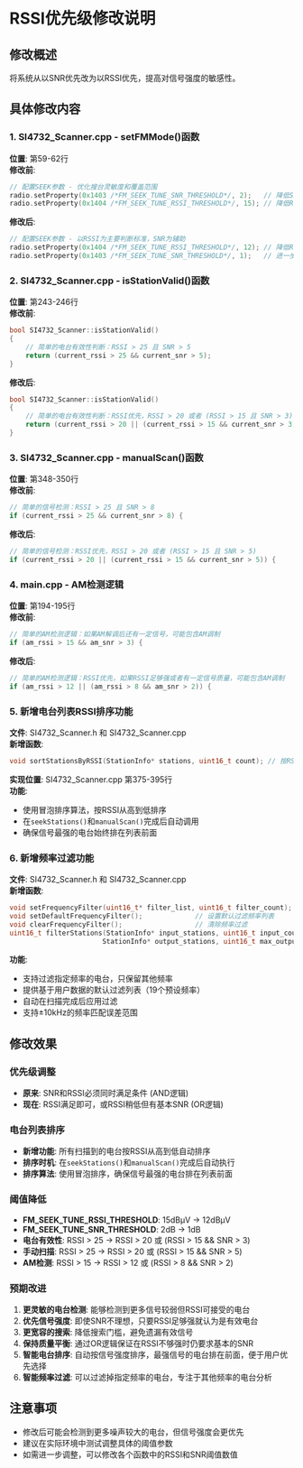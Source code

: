 # RSSI优先级修改说明

## 修改概述
将系统从以SNR优先改为以RSSI优先，提高对信号强度的敏感性。

## 具体修改内容

### 1. SI4732_Scanner.cpp - setFMMode()函数
**位置**: 第59-62行  
**修改前**:
```cpp
// 配置SEEK参数 - 优化搜台灵敏度和覆盖范围
radio.setProperty(0x1403 /*FM_SEEK_TUNE_SNR_THRESHOLD*/, 2);   // 降低SNR阈值到2dB
radio.setProperty(0x1404 /*FM_SEEK_TUNE_RSSI_THRESHOLD*/, 15); // 降低RSSI阈值到15dBµV
```

**修改后**:
```cpp
// 配置SEEK参数 - 以RSSI为主要判断标准，SNR为辅助
radio.setProperty(0x1404 /*FM_SEEK_TUNE_RSSI_THRESHOLD*/, 12); // 降低RSSI阈值到12dBµV (主要判断)
radio.setProperty(0x1403 /*FM_SEEK_TUNE_SNR_THRESHOLD*/, 1);   // 进一步降低SNR阈值到1dB (辅助判断)
```

### 2. SI4732_Scanner.cpp - isStationValid()函数
**位置**: 第243-246行  
**修改前**:
```cpp
bool SI4732_Scanner::isStationValid()
{
    // 简单的电台有效性判断：RSSI > 25 且 SNR > 5
    return (current_rssi > 25 && current_snr > 5);
}
```

**修改后**:
```cpp
bool SI4732_Scanner::isStationValid()
{
    // 简单的电台有效性判断：RSSI优先，RSSI > 20 或者 (RSSI > 15 且 SNR > 3)
    return (current_rssi > 20 || (current_rssi > 15 && current_snr > 3));
}
```

### 3. SI4732_Scanner.cpp - manualScan()函数
**位置**: 第348-350行  
**修改前**:
```cpp
// 简单的信号检测：RSSI > 25 且 SNR > 8
if (current_rssi > 25 && current_snr > 8) {
```

**修改后**:
```cpp
// 简单的信号检测：RSSI优先，RSSI > 20 或者 (RSSI > 15 且 SNR > 5)
if (current_rssi > 20 || (current_rssi > 15 && current_snr > 5)) {
```

### 4. main.cpp - AM检测逻辑
**位置**: 第194-195行  
**修改前**:
```cpp
// 简单的AM检测逻辑：如果AM解调后还有一定信号，可能包含AM调制
if (am_rssi > 15 && am_snr > 3) {
```

**修改后**:
```cpp
// 简单的AM检测逻辑：RSSI优先，如果RSSI足够强或者有一定信号质量，可能包含AM调制
if (am_rssi > 12 || (am_rssi > 8 && am_snr > 2)) {
```

### 5. 新增电台列表RSSI排序功能
**文件**: SI4732_Scanner.h 和 SI4732_Scanner.cpp  
**新增函数**:
```cpp
void sortStationsByRSSI(StationInfo* stations, uint16_t count); // 按RSSI排序电台列表
```

**实现位置**: SI4732_Scanner.cpp 第375-395行  
**功能**: 
- 使用冒泡排序算法，按RSSI从高到低排序
- 在`seekStations()`和`manualScan()`完成后自动调用
- 确保信号最强的电台始终排在列表前面

### 6. 新增频率过滤功能
**文件**: SI4732_Scanner.h 和 SI4732_Scanner.cpp  
**新增函数**:
```cpp
void setFrequencyFilter(uint16_t* filter_list, uint16_t filter_count); // 设置自定义频率过滤列表
void setDefaultFrequencyFilter();             // 设置默认过滤频率列表
void clearFrequencyFilter();                  // 清除频率过滤
uint16_t filterStations(StationInfo* input_stations, uint16_t input_count, 
                       StationInfo* output_stations, uint16_t max_output); // 过滤电台
```

**功能**: 
- 支持过滤指定频率的电台，只保留其他频率
- 提供基于用户数据的默认过滤列表（19个预设频率）
- 自动在扫描完成后应用过滤
- 支持±10kHz的频率匹配误差范围

## 修改效果

### 优先级调整
- **原来**: SNR和RSSI必须同时满足条件 (AND逻辑)
- **现在**: RSSI满足即可，或RSSI稍低但有基本SNR (OR逻辑)

### 电台列表排序
- **新增功能**: 所有扫描到的电台按RSSI从高到低自动排序
- **排序时机**: 在`seekStations()`和`manualScan()`完成后自动执行
- **排序算法**: 使用冒泡排序，确保信号最强的电台排在列表前面

### 阈值降低
- **FM_SEEK_TUNE_RSSI_THRESHOLD**: 15dBµV → 12dBµV
- **FM_SEEK_TUNE_SNR_THRESHOLD**: 2dB → 1dB  
- **电台有效性**: RSSI > 25 → RSSI > 20 或 (RSSI > 15 && SNR > 3)
- **手动扫描**: RSSI > 25 → RSSI > 20 或 (RSSI > 15 && SNR > 5)
- **AM检测**: RSSI > 15 → RSSI > 12 或 (RSSI > 8 && SNR > 2)

### 预期改进
1. **更灵敏的电台检测**: 能够检测到更多信号较弱但RSSI可接受的电台
2. **优先信号强度**: 即使SNR不理想，只要RSSI足够强就认为是有效电台
3. **更宽容的搜索**: 降低搜索门槛，避免遗漏有效信号
4. **保持质量平衡**: 通过OR逻辑保证在RSSI不够强时仍要求基本的SNR
5. **智能电台排序**: 自动按信号强度排序，最强信号的电台排在前面，便于用户优先选择
6. **智能频率过滤**: 可以过滤掉指定频率的电台，专注于其他频率的电台分析

## 注意事项
- 修改后可能会检测到更多噪声较大的电台，但信号强度会更优先
- 建议在实际环境中测试调整具体的阈值参数
- 如需进一步调整，可以修改各个函数中的RSSI和SNR阈值数值
